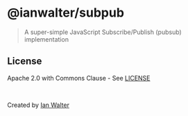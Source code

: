 # @ianwalter/subpub
> A super-simple JavaScript Subscribe/Publish (pubsub) implementation


## License

Apache 2.0 with Commons Clause - See [LICENSE][licenseUrl]

&nbsp;

Created by [Ian Walter](https://iankwalter.com)

[licenseUrl]: https://github.com/ianwalter/subpub/blob/master/LICENSE
